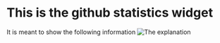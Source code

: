 # This is the github statistics widget

It is meant to show the following information
![The explanation](https://gpavlovych.github.io/TrainingFullstack?raw=true)
